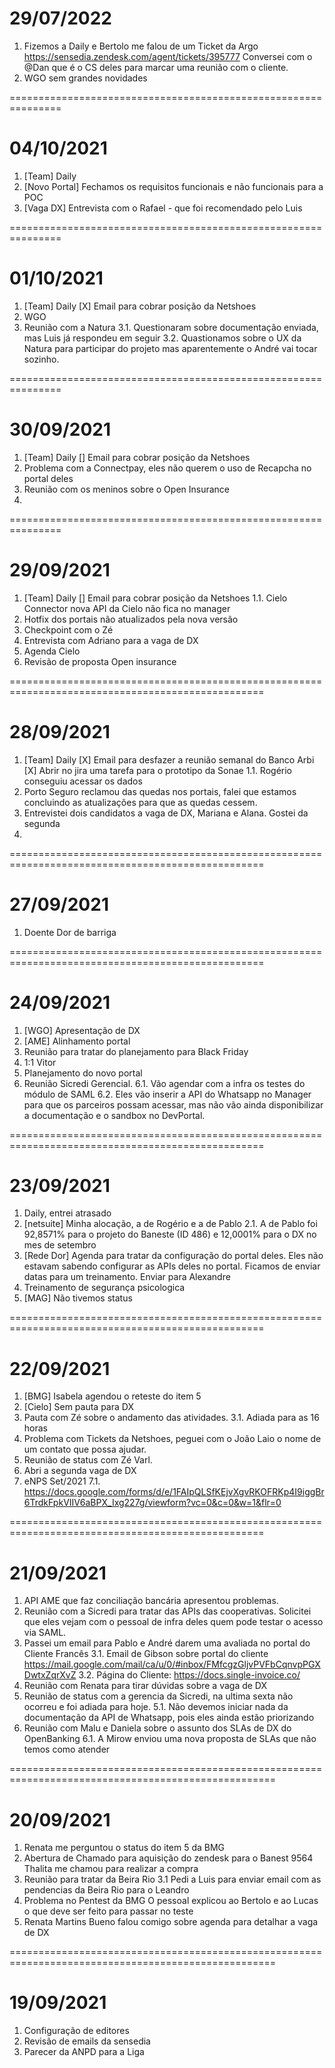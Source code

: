 # 29/07/2022

1. Fizemos a Daily e Bertolo me falou de um Ticket da Argo
	https://sensedia.zendesk.com/agent/tickets/395777
	Conversei com o @Dan que é o CS deles para marcar uma reunião com o cliente.
2. WGO sem grandes novidades



===============================================================
# 04/10/2021

1. [Team] Daily
2. [Novo Portal] Fechamos os requisitos funcionais e não funcionais para a POC
3. [Vaga DX] Entrevista com o Rafael - que foi recomendado pelo Luis




===============================================================
# 01/10/2021

1. [Team] Daily
	[X] Email para cobrar posição da Netshoes
2. WGO 	
3. Reunião com a Natura
	3.1. Questionaram sobre documentação enviada, mas Luis já respondeu em seguir
	3.2. Quastionamos sobre o UX da Natura para participar do projeto mas aparentemente o André vai tocar sozinho.  



===============================================================
# 30/09/2021

1. [Team] Daily
	[] Email para cobrar posição da Netshoes
2. Problema com a Connectpay, eles não querem o uso de Recapcha no portal deles
3. Reunião com os meninos sobre o Open Insurance
4.




===============================================================
# 29/09/2021

1. [Team] Daily
	[] Email para cobrar posição da Netshoes
	1.1. Cielo Connector nova API da Cielo não fica no manager
2. 	Hotfix dos portais não atualizados pela nova versão
3. 	Checkpoint com o Zé
4. 	Entrevista com Adriano para a vaga de DX
5. 	Agenda Cielo
6. 	Revisão de proposta Open insurance



==================================================================================================
# 28/09/2021

1. [Team] Daily
	[X] Email para desfazer a reunião semanal do Banco Arbi
	[X] Abrir no jira uma tarefa para o prototipo da Sonae
	1.1. Rogério conseguiu acessar os dados
2. Porto Seguro reclamou das quedas nos portais, falei que estamos concluindo as atualizações para que as quedas cessem.
3. Entrevistei dois candidatos a vaga de DX, Mariana e Alana. Gostei da segunda
4.

==================================================================================================
# 27/09/2021

1. Doente Dor de barriga

==================================================================================================
# 24/09/2021

1. [WGO] Apresentação de DX
2. [AME] Alinhamento portal
3. Reunião para tratar do planejamento para Black Friday
4. 1:1 Vitor
5. Planejamento do novo portal
6. Reunião Sicredi Gerencial.
	6.1. Vão agendar com a infra os testes do módulo de SAML
	6.2. Eles vão inserir a API do Whatsapp no Manager para que os parceiros possam acessar, mas não vão ainda disponibilizar a documentação e o sandbox no DevPortal.  

==================================================================================================
# 23/09/2021
1. Daily, entrei atrasado
2. [netsuite] Minha alocação, a de Rogério e a de Pablo
	2.1. A de Pablo foi 92,8571% para o projeto do Baneste (ID 486) e 12,0001% para o DX no mes de setembro
3. [Rede Dor]	Agenda para tratar da configuração do portal deles. Eles não estavam sabendo configurar as APIs deles no portal. Ficamos de enviar datas para um treinamento. Enviar para Alexandre
4. Treinamento de segurança psicologica
5. [MAG] Não tivemos status



==================================================================================================
# 22/09/2021
1. [BMG] Isabela agendou o reteste do item 5
2. [Cielo] Sem pauta para DX
3. Pauta com Zé sobre o andamento das atividades.
	3.1. Adiada para as 16 horas
4. Problema com Tickets da Netshoes, peguei com o João Laio o nome de um contato que possa ajudar.
5. Reunião de status com Zé Varl.
6. Abri a segunda vaga de DX
7. eNPS Set/2021
	7.1. https://docs.google.com/forms/d/e/1FAIpQLSfKEjvXgvRKOFRKp4I9iggBr6TrdkFpkVIIV6aBPX_Ixg227g/viewform?vc=0&c=0&w=1&flr=0


==================================================================================================
# 21/09/2021
1. API AME que faz conciliação bancária apresentou problemas.  
2. Reunião com a Sicredi para tratar das APIs das cooperativas. Solicitei que eles vejam com o pessoal de infra deles quem pode testar o acesso via SAML.
3. Passei um email para Pablo e André darem uma avaliada no portal do Cliente Francês
	3.1. Email de Gibson sobre portal do cliente https://mail.google.com/mail/ca/u/0/#inbox/FMfcgzGljvPVFbCqnvpPGXDwtxZqrXvZ
	3.2.  Página do Cliente: https://docs.single-invoice.co/
4. Reunião com Renata para tirar dúvidas sobre a vaga de DX
5. Reunião de status com a gerencia da Sicredi, na ultima sexta não ocorreu e foi adiada para hoje.
	5.1. Não devemos iniciar nada da documentação da API de Whatsapp, pois eles ainda estão priorizando  
6. Reunião com Malu e Daniela sobre o assunto dos SLAs de DX do OpenBanking
	6.1. A Mirow enviou uma nova proposta de SLAs que não temos como atender

====================================================================================================
# 20/09/2021
1. Renata me perguntou o status do item 5 da BMG
2. Abertura de Chamado para aquisição do zendesk para o Banest 9564
	Thalita me chamou para realizar a compra
3. Reunião para tratar da Beira Rio
	3.1 Pedi a Luis para enviar email com as pendencias da Beira Rio para o Leandro
4. Problema no Pentest da BMG
	O pessoal explicou ao Bertolo e ao Lucas o que deve ser feito para passar no teste
5. Renata Martins Bueno falou comigo sobre agenda para detalhar a vaga de DX

====================================================================================================
# 19/09/2021
1. Configuração de editores
2. Revisão de emails da sensedia
3. Parecer da ANPD para a Liga
